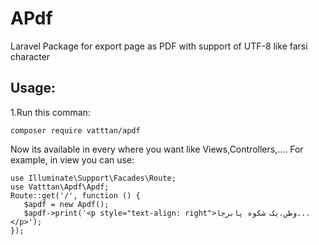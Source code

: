 # APdf
Laravel Package for export page as PDF with support of UTF-8 like farsi character

## Usage:
1.Run this comman:

 ```  
 composer require vatttan/apdf
 ```
Now its available in every where you want like Views,Controllers,....
For example, in view you can use:
 ```  
use Illuminate\Support\Facades\Route;
use Vatttan\Apdf\Apdf;
Route::get('/', function () {
    $apdf = new Apdf();
    $apdf->print('<p style="text-align: right">وطن،یک شکوه پابرجا...</p>');
});
 ```  

